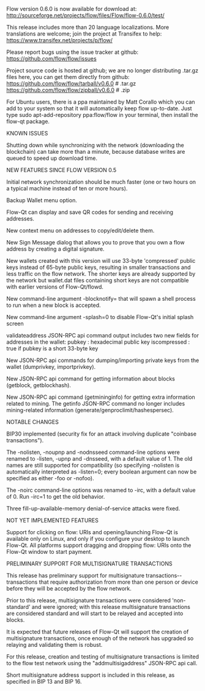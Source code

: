 Flow version 0.6.0 is now available for download at:
http://sourceforge.net/projects/flow/files/Flow/flow-0.6.0/test/

This release includes more than 20 language localizations.
More translations are welcome; join the
project at Transifex to help:
https://www.transifex.net/projects/p/flow/

Please report bugs using the issue tracker at github:
https://github.com/flow/flow/issues

Project source code is hosted at github; we are no longer
distributing .tar.gz files here, you can get them
directly from github:
https://github.com/flow/flow/tarball/v0.6.0  # .tar.gz
https://github.com/flow/flow/zipball/v0.6.0  # .zip

For Ubuntu users, there is a ppa maintained by Matt Corallo which
you can add to your system so that it will automatically keep
flow up-to-date.  Just type
sudo apt-add-repository ppa:flow/flow
in your terminal, then install the flow-qt package.


KNOWN ISSUES

Shutting down while synchronizing with the network
(downloading the blockchain) can take more than a minute,
because database writes are queued to speed up download
time.


NEW FEATURES SINCE FLOW VERSION 0.5

Initial network synchronization should be much faster
(one or two hours on a typical machine instead of ten or more
hours).

Backup Wallet menu option.

Flow-Qt can display and save QR codes for sending
and receiving addresses.

New context menu on addresses to copy/edit/delete them.

New Sign Message dialog that allows you to prove that you
own a flow address by creating a digital
signature.

New wallets created with this version will
use 33-byte 'compressed' public keys instead of
65-byte public keys, resulting in smaller
transactions and less traffic on the flow
network. The shorter keys are already supported
by the network but wallet.dat files containing
short keys are not compatible with earlier
versions of Flow-Qt/flowd.

New command-line argument -blocknotify=<command>
that will spawn a shell process to run <command> 
when a new block is accepted.

New command-line argument -splash=0 to disable
Flow-Qt's initial splash screen

validateaddress JSON-RPC api command output includes
two new fields for addresses in the wallet:
pubkey : hexadecimal public key
iscompressed : true if pubkey is a short 33-byte key

New JSON-RPC api commands for dumping/importing
private keys from the wallet (dumprivkey, importprivkey).

New JSON-RPC api command for getting information about
blocks (getblock, getblockhash).

New JSON-RPC api command (getmininginfo) for getting
extra information related to mining. The getinfo
JSON-RPC command no longer includes mining-related
information (generate/genproclimit/hashespersec).



NOTABLE CHANGES

BIP30 implemented (security fix for an attack involving
duplicate "coinbase transactions").

The -nolisten, -noupnp and -nodnsseed command-line
options were renamed to -listen, -upnp and -dnsseed,
with a default value of 1. The old names are still
supported for compatibility (so specifying -nolisten
is automatically interpreted as -listen=0; every
boolean argument can now be specified as either
-foo or -nofoo).

The -noirc command-line options was renamed to
-irc, with a default value of 0. Run -irc=1 to
get the old behavior.

Three fill-up-available-memory denial-of-service
attacks were fixed.


NOT YET IMPLEMENTED FEATURES

Support for clicking on flow: URIs and
opening/launching Flow-Qt is available only on Linux,
and only if you configure your desktop to launch
Flow-Qt. All platforms support dragging and dropping
flow: URIs onto the Flow-Qt window to start
payment.


PRELIMINARY SUPPORT FOR MULTISIGNATURE TRANSACTIONS

This release has preliminary support for multisignature
transactions-- transactions that require authorization
from more than one person or device before they
will be accepted by the flow network.

Prior to this release, multisignature transactions
were considered 'non-standard' and were ignored;
with this release multisignature transactions are
considered standard and will start to be relayed
and accepted into blocks.

It is expected that future releases of Flow-Qt
will support the creation of multisignature transactions,
once enough of the network has upgraded so relaying
and validating them is robust.

For this release, creation and testing of multisignature
transactions is limited to the flow test network using
the "addmultisigaddress" JSON-RPC api call.

Short multisignature address support is included in this
release, as specified in BIP 13 and BIP 16.
